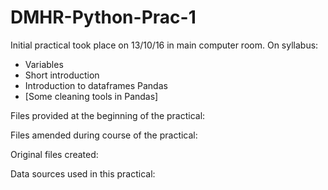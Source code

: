 # DMHR-Python-Prac-1

Initial practical took place on 13/10/16 in main computer room. On syllabus:
 - Variables
 - Short introduction 
 - Introduction to dataframes Pandas
 - [Some cleaning tools in Pandas]


Files provided at the beginning of the practical:


Files amended during course of the practical:


Original files created:


Data sources used in this practical:

